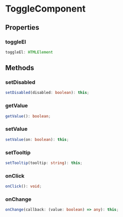 # ToggleComponent



## Properties

### toggleEl

```ts
toggleEl: HTMLElement
```




## Methods

### setDisabled

```ts
setDisabled(disabled: boolean): this;
```



### getValue

```ts
getValue(): boolean;
```



### setValue

```ts
setValue(on: boolean): this;
```



### setTooltip

```ts
setTooltip(tooltip: string): this;
```



### onClick

```ts
onClick(): void;
```



### onChange

```ts
onChange(callback: (value: boolean) => any): this;
```



